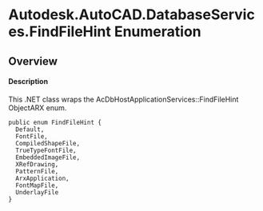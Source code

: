 # Autodesk.AutoCAD.DatabaseServices.FindFileHint Enumeration

## Overview

#### Description
This .NET class wraps the AcDbHostApplicationServices::FindFileHint ObjectARX enum.
```text
public enum FindFileHint {
  Default,
  FontFile,
  CompiledShapeFile,
  TrueTypeFontFile,
  EmbeddedImageFile,
  XRefDrawing,
  PatternFile,
  ArxApplication,
  FontMapFile,
  UnderlayFile
}
```